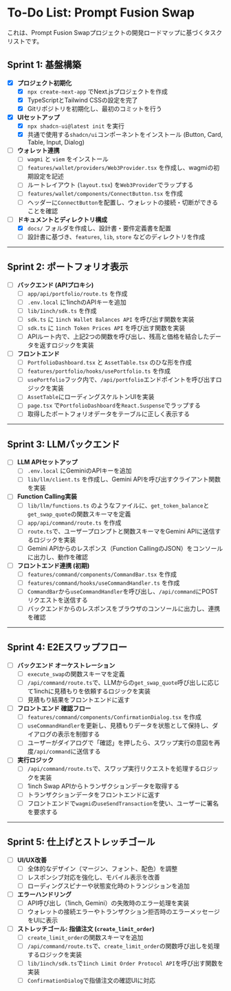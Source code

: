 # To-Do List: Prompt Fusion Swap

これは、Prompt Fusion Swapプロジェクトの開発ロードマップに基づくタスクリストです。

## Sprint 1: 基盤構築

- [x] **プロジェクト初期化**
    - [x] `npx create-next-app` でNext.jsプロジェクトを作成
    - [x] TypeScriptとTailwind CSSの設定を完了
    - [x] Gitリポジトリを初期化し、最初のコミットを行う
- [x] **UIセットアップ**
    - [x] `npx shadcn-ui@latest init` を実行
    - [x] 共通で使用する`shadcn/ui`コンポーネントをインストール (Button, Card, Table, Input, Dialog)
- [ ] **ウォレット連携**
    - [ ] `wagmi` と `viem` をインストール
    - [ ] `features/wallet/providers/Web3Provider.tsx` を作成し、wagmiの初期設定を記述
    - [ ] ルートレイアウト (`layout.tsx`) を`Web3Provider`でラップする
    - [ ] `features/wallet/components/ConnectButton.tsx` を作成
    - [ ] ヘッダーに`ConnectButton`を配置し、ウォレットの接続・切断ができることを確認
- [ ] **ドキュメントとディレクトリ構成**
    - [x] `docs/` フォルダを作成し、設計書・要件定義書を配置
    - [ ] 設計書に基づき、`features`, `lib`, `store` などのディレクトリを作成

---

## Sprint 2: ポートフォリオ表示

- [ ] **バックエンド (APIプロキシ)**
    - [ ] `app/api/portfolio/route.ts` を作成
    - [ ] `.env.local` に1inchのAPIキーを追加
    - [ ] `lib/1inch/sdk.ts` を作成
    - [ ] `sdk.ts` に `1inch Wallet Balances API` を呼び出す関数を実装
    - [ ] `sdk.ts` に `1inch Token Prices API` を呼び出す関数を実装
    - [ ] APIルート内で、上記2つの関数を呼び出し、残高と価格を結合したデータを返すロジックを実装
- [ ] **フロントエンド**
    - [ ] `PortfolioDashboard.tsx` と `AssetTable.tsx` のひな形を作成
    - [ ] `features/portfolio/hooks/usePortfolio.ts` を作成
    - [ ] `usePortfolio`フック内で、`/api/portfolio`エンドポイントを呼び出すロジックを実装
    - [ ] `AssetTable`にローディングスケルトンUIを実装
    * [ ] `page.tsx` で`PortfolioDashboard`を`React.Suspense`でラップする
    - [ ] 取得したポートフォリオデータをテーブルに正しく表示する

---

## Sprint 3: LLMバックエンド

- [ ] **LLM APIセットアップ**
    - [ ] `.env.local` にGeminiのAPIキーを追加
    - [ ] `lib/llm/client.ts` を作成し、Gemini APIを呼び出すクライアント関数を実装
- [ ] **Function Calling実装**
    - [ ] `lib/llm/functions.ts` のようなファイルに、`get_token_balance`と`get_swap_quote`の関数スキーマを定義
    * [ ] `app/api/command/route.ts` を作成
    - [ ] `route.ts`で、ユーザープロンプトと関数スキーマをGemini APIに送信するロジックを実装
    - [ ] Gemini APIからのレスポンス（Function CallingのJSON）をコンソールに出力し、動作を確認
- [ ] **フロントエンド連携 (初期)**
    - [ ] `features/command/components/CommandBar.tsx` を作成
    - [ ] `features/command/hooks/useCommandHandler.ts` を作成
    - [ ] `CommandBar`から`useCommandHandler`を呼び出し、`/api/command`にPOSTリクエストを送信する
    - [ ] バックエンドからのレスポンスをブラウザのコンソールに出力し、連携を確認

---

## Sprint 4: E2Eスワップフロー

- [ ] **バックエンド オーケストレーション**
    - [ ] `execute_swap`の関数スキーマを定義
    - [ ] `/api/command/route.ts`で、LLMからの`get_swap_quote`呼び出しに応じて1inchに見積もりを依頼するロジックを実装
    - [ ] 見積もり結果をフロントエンドに返す
- [ ] **フロントエンド 確認フロー**
    - [ ] `features/command/components/ConfirmationDialog.tsx` を作成
    - [ ] `useCommandHandler`を更新し、見積もりデータを状態として保持し、ダイアログの表示を制御する
    - [ ] ユーザーがダイアログで「確認」を押したら、スワップ実行の意図を再度`/api/command`に送信する
- [ ] **実行ロジック**
    - [ ] `/api/command/route.ts`で、スワップ実行リクエストを処理するロジックを実装
    - [ ] 1inch Swap APIからトランザクションデータを取得する
    - [ ] トランザクションデータをフロントエンドに返す
    - [ ] フロントエンドで`wagmi`の`useSendTransaction`を使い、ユーザーに署名を要求する

---

## Sprint 5: 仕上げとストレッチゴール

- [ ] **UI/UX改善**
    - [ ] 全体的なデザイン（マージン、フォント、配色）を調整
    - [ ] レスポンシブ対応を強化し、モバイル表示を改善
    - [ ] ローディングスピナーや状態変化時のトランジションを追加
- [ ] **エラーハンドリング**
    - [ ] API呼び出し（1inch, Gemini）の失敗時のエラー処理を実装
    - [ ] ウォレットの接続エラーやトランザクション拒否時のエラーメッセージをUIに表示
- [ ] **ストレッチゴール: 指値注文 (`create_limit_order`)**
    - [ ] `create_limit_order`の関数スキーマを追加
    - [ ] `/api/command/route.ts`で、`create_limit_order`の関数呼び出しを処理するロジックを実装
    - [ ] `lib/1inch/sdk.ts`で`1inch Limit Order Protocol API`を呼び出す関数を実装
    - [ ] `ConfirmationDialog`で指値注文の確認UIに対応
